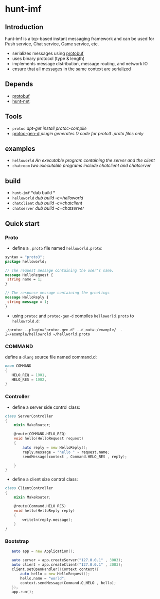 # hunt-imf
## Introduction
hunt-imf is a tcp-based instant messaging framework and can be used for Push service, Chat service, Game service, etc.
* serializes messages using [protobuf](https://github.com/protobuf)
* uses binary protocol (type & length)
* implements message distribution, message routing, and network IO
* ensure that all messages in the same context are serialized

## Depends
* [protobuf](https://github.com/dcarp/protobuf-d)
* [hunt-net](https://github.com/huntlabs/hunt-net)

## Tools
* `protoc`  *apt-get install protoc-compile*
* [protoc-gen-d](https://github.com/dcarp/protobuf-d/tree/master/protoc_gen_d) *plugin generates D code for proto3 .proto files only*

## examples
* `helloworld` *An executable program containing the server and the client*
* `chatroom` *two executable programs include chatclient and chatserver*

## build
* `hunt-imf` *dub build *
* `helloworld` *dub build -c=helloworld*
* `chatclient` *dub build -c=chatclient*
* `chatserver` *dub build -c=chatserver*

## Quick start
### Proto
* define a `.proto` file named `helloworld.proto`:
```proto
syntax = "proto3";
package helloworld;

// The request message containing the user's name.
message HelloRequest {
 string name = 1;
}

// The response message containing the greetings
message HelloReply {
 string message = 1;
}
   ```
* using `protoc` and `protoc-gen-d` compiles `helloworld.proto` to `hellowrold.d`:
```shell
./protoc --plugin="protoc-gen-d" --d_out=~/example/  -I~/example/hellowrold ~/hellworld.proto
```

### COMMAND
define a `dlang` source file named command.d:
 ```D
 enum COMMAND
 {
    HELO_REQ = 1001,
    HELO_RES = 1002,
 }
 ```


### Controller
* define a server side control class:
```D
class ServerController
{
    mixin MakeRouter;

    @route(COMMAND.HELO_REQ)
    void hello(HelloRequest request)
    {
        auto reply = new HelloReply();
        reply.message = "hello " ~ request.name;
        sendMessage(context , Command.HELO_RES , reply);

    }
}
```
* define a client size control class:
```D
class ClientController
{
    mixin MakeRouter;

    @route(Command.HELO_RES)
    void hello(HelloReply reply)
    {
        writeln(reply.message);
    }
}
```


### Bootstrap
```D
   auto app = new Application();

   auto server = app.createServer("127.0.0.1" , 3003);
   auto client = app.createClient("127.0.0.1" , 3003);
   client.setOpenHandler((Context context){
       auto hello = new HelloRequest();
       hello.name = "world";
       context.sendMessage(Command.Q_HELO , hello);
   });
   app.run();
```
